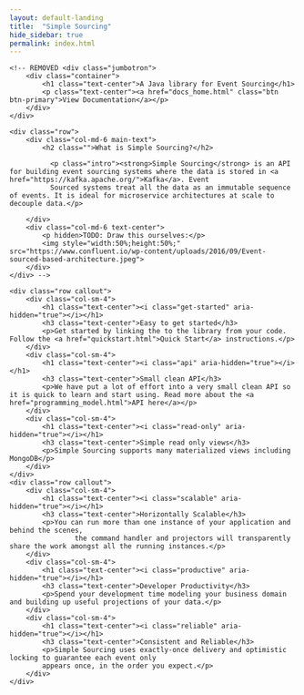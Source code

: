 ```yaml
---
layout: default-landing
title:  "Simple Sourcing"
hide_sidebar: true
permalink: index.html
---
```


<div class="container">

    <!-- REMOVED <div class="jumbotron">
        <div class="container">
            <h1 class="text-center">A Java library for Event Sourcing</h1>
            <p class="text-center"><a href="docs_home.html" class="btn btn-primary">View Documentation</a></p>
        </div>
    </div>

    <div class="row">
        <div class="col-md-6 main-text">
            <h2 class="">What is Simple Sourcing?</h2>

              <p class="intro"><strong>Simple Sourcing</strong> is an API for building event sourcing systems where the data is stored in <a href="https://kafka.apache.org/">Kafka</a>. Event
              Sourced systems treat all the data as an immutable sequence of events. It is ideal for microservice architectures at scale to decouple data.</p>

        </div>
        <div class="col-md-6 text-center">
            <p hidden>TODO: Draw this ourselves:</p>
            <img style="width:50%;height:50%;" src="https://www.confluent.io/wp-content/uploads/2016/09/Event-sourced-based-architecture.jpeg">
        </div>
    </div> -->

    <div class="row callout">
        <div class="col-sm-4">
            <h1 class="text-center"><i class="get-started" aria-hidden="true"></i></h1>
            <h3 class="text-center">Easy to get started</h3>
            <p>Get started by linking the to the library from your code. Follow the <a href="quickstart.html">Quick Start</a> instructions.</p>
        </div>
        <div class="col-sm-4">
            <h1 class="text-center"><i class="api" aria-hidden="true"></i></h1>
            <h3 class="text-center">Small clean API</h3>
            <p>We have put a lot of effort into a very small clean API so it is quick to learn and start using. Read more about the <a href="programming_model.html">API here</a></p>
        </div>
        <div class="col-sm-4">
            <h1 class="text-center"><i class="read-only" aria-hidden="true"></i></h1>
            <h3 class="text-center">Simple read only views</h3>
            <p>Simple Sourcing supports many materialized views including MongoDB</p>
        </div>
    </div>
    <div class="row callout">
        <div class="col-sm-4">
            <h1 class="text-center"><i class="scalable" aria-hidden="true"></i></h1>
            <h3 class="text-center">Horizontally Scalable</h3>
            <p>You can run more than one instance of your application and behind the scenes,
                    the command handler and projectors will transparently share the work amongst all the running instances.</p>
        </div>
        <div class="col-sm-4">
            <h1 class="text-center"><i class="productive" aria-hidden="true"></i></h1>
            <h3 class="text-center">Developer Productivity</h3>
            <p>Spend your development time modeling your business domain and building up useful projections of your data.</p>
        </div>
        <div class="col-sm-4">
            <h1 class="text-center"><i class="reliable" aria-hidden="true"></i></h1>
            <h3 class="text-center">Consistent and Reliable</h3>
            <p>Simple Sourcing uses exactly-once delivery and optimistic locking to guarantee each event only
            appears once, in the order you expect.</p>
        </div>
    </div>

</div>
